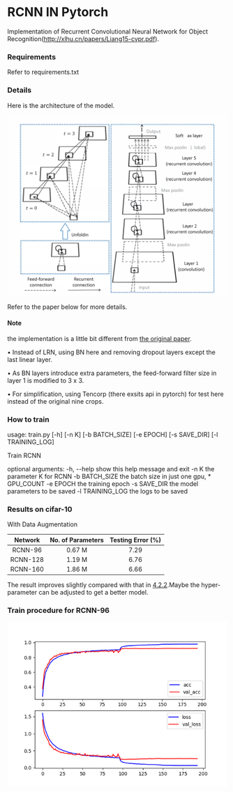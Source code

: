 # RCNN IN Pytorch
Implementation of Recurrent Convolutional Neural Network for Object Recognition(http://xlhu.cn/papers/Liang15-cvpr.pdf). 

### Requirements

Refer to requirements.txt

### Details

Here is the architecture of the model.

![model](./log/model.png)

Refer to the paper below for more details.

#### Note

the implementation is a little bit different from [the original paper](http://xlhu.cn/papers/Liang15-cvpr.pdf).

• Instead of LRN, using BN here and removing dropout layers except the last linear layer.

• As BN layers introduce extra parameters,  the feed-forward filter size in layer 1 is modified to 3 x 3.

• For simplification, using Tencorp (there exsits api in pytorch) for test here instead of the original nine crops.

### How to train

usage: train.py [-h] [-n K] [-b BATCH_SIZE] [-e EPOCH] [-s SAVE_DIR]  [-l TRAINING_LOG]

Train RCNN

optional arguments:
  -h, --help       show this help message and exit
  -n K             the parameter K for RCNN
  -b BATCH_SIZE    the batch size in just one gpu, * GPU_COUNT
  -e EPOCH         the training epoch
  -s SAVE_DIR      the model parameters to be saved
  -l TRAINING_LOG  the logs to be saved

### Results on cifar-10

With Data Augmentation

| Network  | No. of Parameters | Testing Error (%) |
| :------: | :---------------: | :---------------: |
| RCNN-96  |      0.67 M       |       7.29        |
| RCNN-128 |      1.19 M       |       6.76        |
| RCNN-160 |      1.86 M       |       6.66        |

The result improves slightly compared with that in [4.2.2](http://xlhu.cn/papers/Liang15-cvpr.pdf).Maybe the hyper-parameter 
can be adjusted to get a better model.

### Train procedure for RCNN-96

![log_96](./log/log_96.png)

